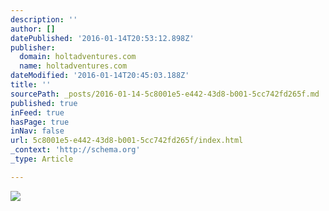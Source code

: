 ```yaml
---
description: ''
author: []
datePublished: '2016-01-14T20:53:12.898Z'
publisher:
  domain: holtadventures.com
  name: holtadventures.com
dateModified: '2016-01-14T20:45:03.188Z'
title: ''
sourcePath: _posts/2016-01-14-5c8001e5-e442-43d8-b001-5cc742fd265f.md
published: true
inFeed: true
hasPage: true
inNav: false
url: 5c8001e5-e442-43d8-b001-5cc742fd265f/index.html
_context: 'http://schema.org'
_type: Article

---
```

![](http://holtadventures.com/wp-content/Gallery/Laos/DSC_0068.JPG)